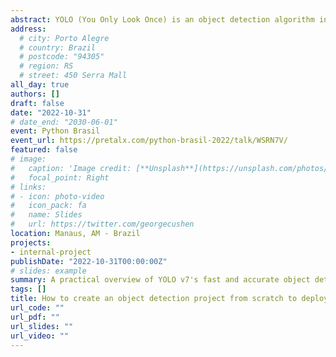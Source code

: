 ```yaml
---
abstract: YOLO (You Only Look Once) is an object detection algorithm in videos and images and is famous due to its speed and accuracy. We recently had the release of version 7 of the algorithm, which promises to be even more accurate. In this tutorial we will show how YOLO works in practice through a practical case and what are the latest news on the market. October 2022, Python Brazil, Manaus - AM, Brazil.
address:
  # city: Porto Alegre
  # country: Brazil
  # postcode: "94305"
  # region: RS
  # street: 450 Serra Mall
all_day: true
authors: []
draft: false
date: "2022-10-31"
# date_end: "2030-06-01"
event: Python Brasil
event_url: https://pretalx.com/python-brasil-2022/talk/WSRN7V/
featured: false
# image:
#   caption: 'Image credit: [**Unsplash**](https://unsplash.com/photos/bzdhc5b3Bxs)'
#   focal_point: Right
# links:
# - icon: photo-video
#   icon_pack: fa
#   name: Slides
#   url: https://twitter.com/georgecushen
location: Manaus, AM - Brazil
projects:
- internal-project
publishDate: "2022-10-31T00:00:00Z"
# slides: example
summary: A practical overview of YOLO v7's fast and accurate object detection, presented at Python Brazil 2022 in Manaus.
tags: []
title: How to create an object detection project from scratch to deploy?
url_code: ""
url_pdf: ""
url_slides: ""
url_video: ""
---
```

